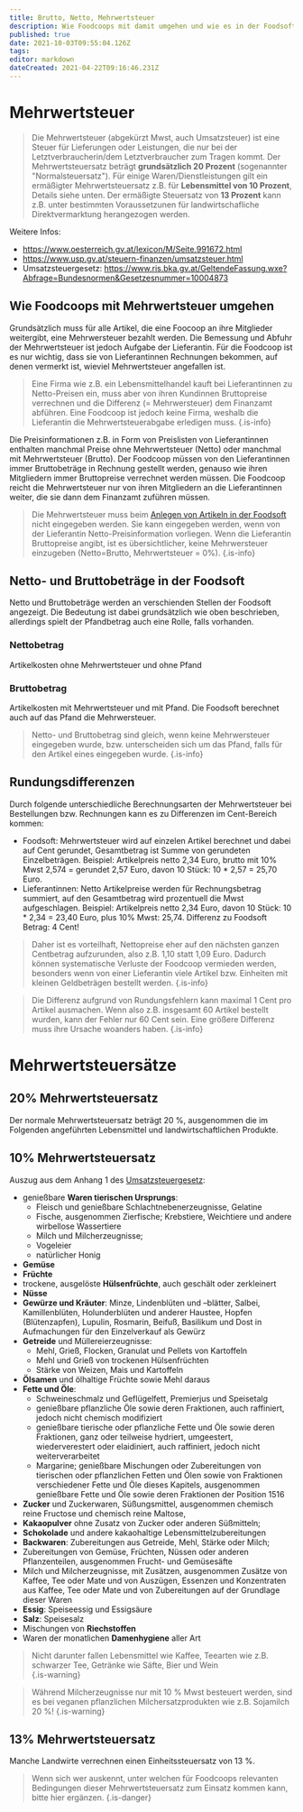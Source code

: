 ```yaml
---
title: Brutto, Netto, Mehrwertsteuer
description: Wie Foodcoops mit damit umgehen und wie es in der Foodsoft zu berücksichtigen ist
published: true
date: 2021-10-03T09:55:04.126Z
tags: 
editor: markdown
dateCreated: 2021-04-22T09:16:46.231Z
---
```


# Mehrwertsteuer

> Die Mehrwertsteuer (abgekürzt Mwst, auch Umsatzsteuer) ist eine Steuer für Lieferungen oder Leistungen, die nur bei der Letztverbraucherin/dem Letztverbraucher zum Tragen kommt. Der Mehrwertsteuersatz beträgt **grundsätzlich 20 Prozent** (sogenannter "Normalsteuersatz"). Für einige Waren/Dienstleistungen gilt ein ermäßigter Mehrwertsteuersatz z.B. für **Lebensmittel von 10 Prozent**, Details siehe unten. Der ermäßigte Steuersatz von **13 Prozent** kann z.B. unter bestimmten Voraussetzunen für landwirtschafliche Direktvermarktung herangezogen werden.



Weitere Infos:
- https://www.oesterreich.gv.at/lexicon/M/Seite.991672.html
- https://www.usp.gv.at/steuern-finanzen/umsatzsteuer.html
- Umsatzsteuergesetz: https://www.ris.bka.gv.at/GeltendeFassung.wxe?Abfrage=Bundesnormen&Gesetzesnummer=10004873

## Wie Foodcoops mit Mehrwertsteuer umgehen

Grundsätzlich muss für alle Artikel, die eine Foocoop an ihre Mitglieder weitergibt, eine Mehrwersteuer bezahlt werden. Die Bemessung und Abfuhr der Mehrwertsteuer ist jedoch Aufgabe der Lieferantin. Für die Foodcoop ist es nur wichtig, dass sie von Lieferantinnen Rechnungen bekommen, auf denen vermerkt ist, wieviel Mehrwertsteuer angefallen ist.

> Eine Firma wie z.B. ein Lebensmittelhandel kauft bei Lieferantinnen zu Netto-Preisen ein, muss aber von ihren Kundinnen Bruttopreise verrechnen und die Differenz (= Mehrwersteuer) dem Finanzamt abführen. Eine Foodcoop ist jedoch keine Firma, weshalb die Lieferantin die Mehrwertsteuerabgabe erledigen muss. 
{.is-info}


Die Preisinformationen z.B. in Form von Preislisten von Lieferantinnen enthalten manchmal Preise ohne Mehrwertsteuer (Netto) oder manchmal mit Mehrwertsteuer (Brutto). Der Foodcoop müssen von den Lieferantinnen immer Bruttobeträge in Rechnung gestellt werden, genauso wie ihren Mitgliedern immer Bruttopreise verrechnet werden müssen. Die Foodcoop reicht die Mehrwertsteuer nur von ihren Mitgliedern an die Lieferantinnen weiter, die sie dann dem Finanzamt zuführen müssen.

> Die Mehrwertsteuer muss beim [Anlegen von Artikeln in der Foodsoft](/de/documentation/admin/suppliers) nicht eingegeben werden. Sie kann eingegeben werden, wenn von der Lieferantin Netto-Preisinformation vorliegen. Wenn die Lieferantin Bruttopreise angibt, ist es übersichtlicher, keine Mehrwersteuer einzugeben (Netto=Brutto, Mehrwertsteuer = 0%). 
{.is-info}


## Netto- und Bruttobeträge in der Foodsoft

Netto und Bruttobeträge werden an verschienden Stellen der Foodsoft angezeigt. Die Bedeutung ist dabei grundsätzlich wie oben beschrieben, allerdings spielt der Pfandbetrag auch eine Rolle, falls vorhanden.

### Nettobetrag

Artikelkosten ohne Mehrwertsteuer und ohne Pfand 

### Bruttobetrag
Artikelkosten mit Mehrwertsteuer und mit Pfand. Die Foodsoft berechnet auch auf das Pfand die  Mehrwersteuer.

> Netto- und Bruttobetrag sind gleich, wenn keine Mehrwersteuer eingegeben wurde, bzw. unterscheiden sich um das Pfand, falls für den Artikel eines eingegeben wurde.
{.is-info}

## Rundungsdifferenzen

Durch folgende unterschiedliche Berechnungsarten der Mehrwertsteuer bei Bestellungen bzw. Rechnungen kann es zu Differenzen im Cent-Bereich kommen:
- Foodsoft: Mehrwertsteuer wird auf einzelen Artikel berechnet und dabei auf Cent gerundet, Gesamtbetrag ist Summe von gerundeten Einzelbeträgen. Beispiel: Artikelpreis netto 2,34 Euro, brutto mit 10% Mwst 2,574 = gerundet 2,57 Euro, davon 10 Stück: 10 * 2,57 = 25,70 Euro.
- Lieferantinnen: Netto Artikelpreise werden für Rechnungsbetrag summiert, auf den Gesamtbetrag wird prozentuell die Mwst aufgeschlagen. Beispiel: Artikelpreis netto 2,34 Euro, davon 10 Stück: 10 * 2,34 = 23,40 Euro, plus 10% Mwst: 25,74. Differenz zu Foodsoft Betrag: 4 Cent!

> Daher ist es vorteilhaft, Nettopreise eher auf den nächsten ganzen Centbetrag aufzurunden, also z.B. 1,10 statt 1,09 Euro. Dadurch können systematische Verluste der Foodcoop vermieden werden, besonders wenn von einer Lieferantin viele Artikel bzw. Einheiten mit kleinen Geldbeträgen bestellt werden.
{.is-info}

> Die Differenz aufgrund von Rundungsfehlern kann maximal 1 Cent pro Artikel ausmachen. Wenn also z.B. insgesamt 60 Artikel bestellt wurden, kann der Fehler nur 60 Cent sein. Eine größere Differenz muss ihre Ursache woanders haben.
{.is-info}

# Mehrwertsteuersätze

## 20% Mehrwertsteuersatz

Der normale Mehrwertsteuersatz beträgt 20 %, ausgenommen die im Folgenden angeführten Lebensmittel und landwirtschaftlichen Produkte.

## 10% Mehrwertsteuersatz

Auszug aus dem Anhang 1 des [Umsatzsteuergesetz](https://www.ris.bka.gv.at/GeltendeFassung.wxe?Abfrage=Bundesnormen&Gesetzesnummer=10004873):
- genießbare **Waren tierischen Ursprungs**: 
  - Fleisch und genießbare Schlachtnebenerzeugnisse, Gelatine 
  - Fische, ausgenommen Zierfische; Krebstiere, Weichtiere und andere wirbellose Wassertiere 
  - Milch und Milcherzeugnisse; 
  - Vogeleier
  - natürlicher Honig 
- **Gemüse** 
- **Früchte** 
- trockene, ausgelöste **Hülsenfrüchte**, auch geschält oder zerkleinert
- **Nüsse** 
- **Gewürze und Kräuter**: Minze, Lindenblüten und –blätter, Salbei, Kamillenblüten, Holunderblüten und anderer Haustee, Hopfen (Blütenzapfen), Lupulin, Rosmarin, Beifuß, Basilikum und Dost in Aufmachungen für den Einzelverkauf als Gewürz
- **Getreide** und Müllereierzeugnisse: 
  - Mehl, Grieß, Flocken, Granulat und Pellets von Kartoffeln 
  - Mehl und Grieß von trockenen Hülsenfrüchten
  - Stärke von Weizen, Mais und Kartoffeln 
- **Ölsamen** und ölhaltige Früchte sowie Mehl daraus 
- **Fette und Öle**:
  - Schweineschmalz und Geflügelfett, Premierjus und Speisetalg
  - genießbare pflanzliche Öle sowie deren Fraktionen, auch raffiniert, jedoch nicht chemisch modifiziert
  - genießbare tierische oder pflanzliche Fette und Öle sowie deren Fraktionen, ganz oder teilweise hydriert, umgeestert, wiederverestert oder elaidiniert, auch raffiniert, jedoch nicht weiterverarbeitet
  - Margarine; genießbare Mischungen oder Zubereitungen von tierischen oder pflanzlichen Fetten und Ölen sowie von Fraktionen verschiedener Fette und Öle dieses Kapitels, ausgenommen genießbare Fette und Öle sowie deren Fraktionen der Position 1516 
- **Zucker** und Zuckerwaren, Süßungsmittel, ausgenommen chemisch reine Fructose und chemisch reine Maltose, 
- **Kakaopulver** ohne Zusatz von Zucker oder anderen Süßmitteln; 
- **Schokolade** und andere kakaohaltige Lebensmittelzubereitungen 
- **Backwaren**: Zubereitungen aus Getreide, Mehl, Stärke oder Milch;  
- Zubereitungen von Gemüse, Früchten, Nüssen oder anderen Pflanzenteilen, ausgenommen Frucht- und Gemüsesäfte
- Milch und Milcherzeugnisse, mit Zusätzen, ausgenommen Zusätze von Kaffee, Tee oder Mate und von Auszügen, Essenzen und Konzentraten aus Kaffee, Tee oder Mate und von Zubereitungen auf der Grundlage dieser Waren 
- **Essig**: Speiseessig und Essigsäure 
- **Salz**: Speisesalz 
- Mischungen von **Riechstoffen** 
- Waren der monatlichen **Damenhygiene** aller Art

> Nicht darunter fallen Lebensmittel wie Kaffee, Teearten wie z.B. schwarzer Tee, Getränke wie Säfte, Bier und Wein  
{.is-warning}

> Während Milcherzeugnisse nur mit 10 % Mwst besteuert werden, sind es bei veganen pflanzlichen Milchersatzprodukten wie z.B. Sojamilch 20 %!
{.is-warning}


## 13% Mehrwertsteuersatz

Manche Landwirte verrechnen einen Einheitssteuersatz von 13 %. 

> Wenn sich wer auskennt, unter welchen  für Foodcoops relevanten Bedingungen dieser Mehrwertsteuersatz zum Einsatz kommen kann, bitte hier ergänzen.
{.is-danger}
